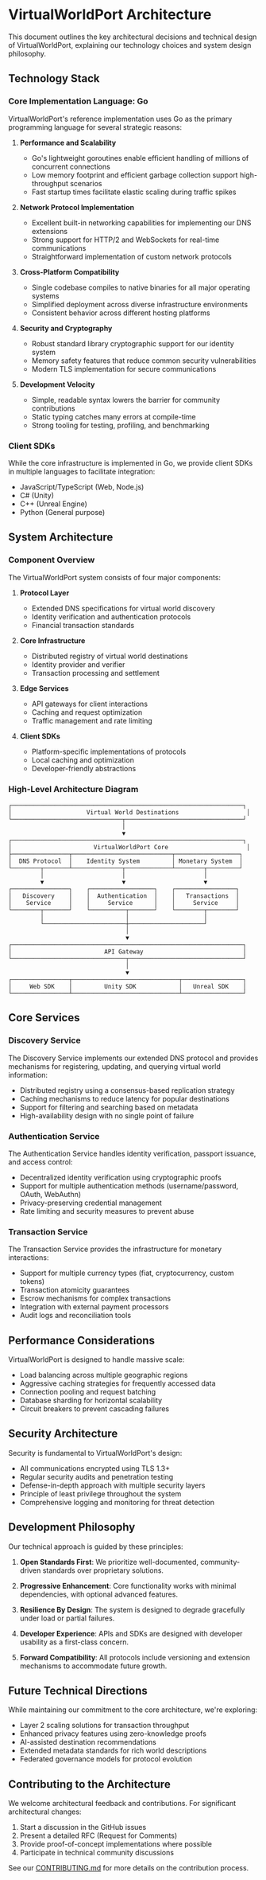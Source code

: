 # VirtualWorldPort Architecture

This document outlines the key architectural decisions and technical design of VirtualWorldPort, explaining our technology choices and system design philosophy.

## Technology Stack

### Core Implementation Language: Go

VirtualWorldPort's reference implementation uses Go as the primary programming language for several strategic reasons:

1. **Performance and Scalability**
   - Go's lightweight goroutines enable efficient handling of millions of concurrent connections
   - Low memory footprint and efficient garbage collection support high-throughput scenarios
   - Fast startup times facilitate elastic scaling during traffic spikes

2. **Network Protocol Implementation**
   - Excellent built-in networking capabilities for implementing our DNS extensions
   - Strong support for HTTP/2 and WebSockets for real-time communications
   - Straightforward implementation of custom network protocols

3. **Cross-Platform Compatibility**
   - Single codebase compiles to native binaries for all major operating systems
   - Simplified deployment across diverse infrastructure environments
   - Consistent behavior across different hosting platforms

4. **Security and Cryptography**
   - Robust standard library cryptographic support for our identity system
   - Memory safety features that reduce common security vulnerabilities
   - Modern TLS implementation for secure communications

5. **Development Velocity**
   - Simple, readable syntax lowers the barrier for community contributions
   - Static typing catches many errors at compile-time
   - Strong tooling for testing, profiling, and benchmarking

### Client SDKs

While the core infrastructure is implemented in Go, we provide client SDKs in multiple languages to facilitate integration:

- JavaScript/TypeScript (Web, Node.js)
- C# (Unity)
- C++ (Unreal Engine)
- Python (General purpose)

## System Architecture

### Component Overview

The VirtualWorldPort system consists of four major components:

1. **Protocol Layer**
   - Extended DNS specifications for virtual world discovery
   - Identity verification and authentication protocols
   - Financial transaction standards

2. **Core Infrastructure**
   - Distributed registry of virtual world destinations
   - Identity provider and verifier
   - Transaction processing and settlement

3. **Edge Services**
   - API gateways for client interactions
   - Caching and request optimization
   - Traffic management and rate limiting

4. **Client SDKs**
   - Platform-specific implementations of protocols
   - Local caching and optimization
   - Developer-friendly abstractions

### High-Level Architecture Diagram

```
┌─────────────────────────────────────────────────────────────────┐
│                     Virtual World Destinations                   │
└───────────────────────────────┬─────────────────────────────────┘
                                │
                                ▼
┌─────────────────────────────────────────────────────────────────┐
│                       VirtualWorldPort Core                      │
├────────────────┬────────────────────────────┬──────────────────┐
│  DNS Protocol  │    Identity System         │ Monetary System  │
└────────┬───────┴──────────────┬─────────────┴────────┬─────────┘
         │                      │                      │
         ▼                      ▼                      ▼
┌────────────────┐    ┌──────────────────┐    ┌─────────────────┐
│   Discovery    │    │  Authentication  │    │   Transactions  │
│    Service     │    │     Service      │    │     Service     │
└────────┬───────┘    └──────────┬───────┘    └────────┬────────┘
         │                       │                     │
         └───────────────────────┼─────────────────────┘
                                 │
                                 ▼
┌─────────────────────────────────────────────────────────────────┐
│                          API Gateway                            │
└────────────────────────────────┬────────────────────────────────┘
                                 │
                                 ▼
┌────────────────┬──────────────────────────────┬─────────────────┐
│     Web SDK    │         Unity SDK            │   Unreal SDK    │
└────────────────┴──────────────────────────────┴─────────────────┘
```

## Core Services

### Discovery Service

The Discovery Service implements our extended DNS protocol and provides mechanisms for registering, updating, and querying virtual world information:

- Distributed registry using a consensus-based replication strategy
- Caching mechanisms to reduce latency for popular destinations
- Support for filtering and searching based on metadata
- High-availability design with no single point of failure

### Authentication Service

The Authentication Service handles identity verification, passport issuance, and access control:

- Decentralized identity verification using cryptographic proofs
- Support for multiple authentication methods (username/password, OAuth, WebAuthn)
- Privacy-preserving credential management
- Rate limiting and security measures to prevent abuse

### Transaction Service

The Transaction Service provides the infrastructure for monetary interactions:

- Support for multiple currency types (fiat, cryptocurrency, custom tokens)
- Transaction atomicity guarantees
- Escrow mechanisms for complex transactions
- Integration with external payment processors
- Audit logs and reconciliation tools

## Performance Considerations

VirtualWorldPort is designed to handle massive scale:

- Load balancing across multiple geographic regions
- Aggressive caching strategies for frequently accessed data
- Connection pooling and request batching
- Database sharding for horizontal scalability
- Circuit breakers to prevent cascading failures

## Security Architecture

Security is fundamental to VirtualWorldPort's design:

- All communications encrypted using TLS 1.3+
- Regular security audits and penetration testing
- Defense-in-depth approach with multiple security layers
- Principle of least privilege throughout the system
- Comprehensive logging and monitoring for threat detection

## Development Philosophy

Our technical approach is guided by these principles:

1. **Open Standards First**: We prioritize well-documented, community-driven standards over proprietary solutions.

2. **Progressive Enhancement**: Core functionality works with minimal dependencies, with optional advanced features.

3. **Resilience By Design**: The system is designed to degrade gracefully under load or partial failures.

4. **Developer Experience**: APIs and SDKs are designed with developer usability as a first-class concern.

5. **Forward Compatibility**: All protocols include versioning and extension mechanisms to accommodate future growth.

## Future Technical Directions

While maintaining our commitment to the core architecture, we're exploring:

- Layer 2 scaling solutions for transaction throughput
- Enhanced privacy features using zero-knowledge proofs
- AI-assisted destination recommendations
- Extended metadata standards for rich world descriptions
- Federated governance models for protocol evolution

## Contributing to the Architecture

We welcome architectural feedback and contributions. For significant architectural changes:

1. Start a discussion in the GitHub issues
2. Present a detailed RFC (Request for Comments)
3. Provide proof-of-concept implementations where possible
4. Participate in technical community discussions

See our [CONTRIBUTING.md](../CONTRIBUTING.md) for more details on the contribution process.